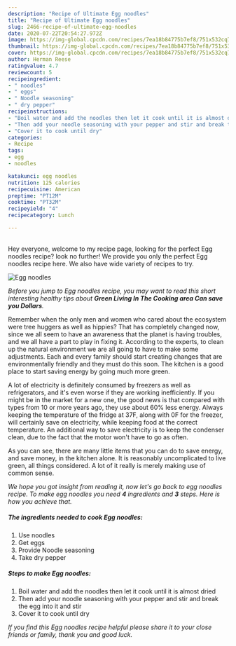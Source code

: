 ```yaml
---
description: "Recipe of Ultimate Egg noodles"
title: "Recipe of Ultimate Egg noodles"
slug: 2466-recipe-of-ultimate-egg-noodles
date: 2020-07-22T20:54:27.972Z
image: https://img-global.cpcdn.com/recipes/7ea18b84775b7ef8/751x532cq70/egg-noodles-recipe-main-photo.jpg
thumbnail: https://img-global.cpcdn.com/recipes/7ea18b84775b7ef8/751x532cq70/egg-noodles-recipe-main-photo.jpg
cover: https://img-global.cpcdn.com/recipes/7ea18b84775b7ef8/751x532cq70/egg-noodles-recipe-main-photo.jpg
author: Herman Reese
ratingvalue: 4.7
reviewcount: 5
recipeingredient:
- " noodles"
- " eggs"
- " Noodle seasoning"
- " dry pepper"
recipeinstructions:
- "Boil water and add the noodles then let it cook until it is almost dried"
- "Then add your noodle seasoning with your pepper and stir and break the egg into it and stir"
- "Cover it to cook until dry"
categories:
- Recipe
tags:
- egg
- noodles

katakunci: egg noodles 
nutrition: 125 calories
recipecuisine: American
preptime: "PT12M"
cooktime: "PT32M"
recipeyield: "4"
recipecategory: Lunch

---
```

<br>
Hey everyone, welcome to my recipe page, looking for the perfect Egg noodles recipe? look no further! We provide you only the perfect Egg noodles recipe here. We also have wide variety of recipes to try.
<br>


![Egg noodles](https://img-global.cpcdn.com/recipes/7ea18b84775b7ef8/751x532cq70/egg-noodles-recipe-main-photo.jpg)

<i>Before you jump to Egg noodles recipe, you may want to read this short interesting healthy tips about 
<strong>Green Living In The Cooking area Can save you Dollars</strong>.</i>
</br>

Remember when the only men and women who cared about the ecosystem were tree huggers as well as hippies? That has completely changed now, since we all seem to have an awareness that the planet is having troubles, and we all have a part to play in fixing it. According to the experts, to clean up the natural environment we are all going to have to make some adjustments. Each and every family should start creating changes that are environmentally friendly and they must do this soon. The kitchen is a good place to start saving energy by going much more green.

A lot of electricity is definitely consumed by freezers as well as refrigerators, and it's even worse if they are working inefficiently. If you might be in the market for a new one, the good news is that compared with types from 10 or more years ago, they use about 60% less energy. Always keeping the temperature of the fridge at 37F, along with 0F for the freezer, will certainly save on electricity, while keeping food at the correct temperature. An additional way to save electricity is to keep the condenser clean, due to the fact that the motor won't have to go as often.

As you can see, there are many little items that you can do to save energy, and save money, in the kitchen alone. It is reasonably uncomplicated to live green, all things considered. A lot of it really is merely making use of common sense.


<i>We hope you got insight from reading it, now let's go back to egg noodles recipe. To make egg noodles you need <strong>4</strong> ingredients and <strong>3</strong> steps. Here is how you achieve that.
</i>

##### The ingredients needed to cook Egg noodles:

1. Use  noodles
1. Get  eggs
1. Provide  Noodle seasoning
1. Take  dry pepper


##### Steps to make Egg noodles:

1. Boil water and add the noodles then let it cook until it is almost dried
1. Then add your noodle seasoning with your pepper and stir and break the egg into it and stir
1. Cover it to cook until dry


<i>If you find this Egg noodles recipe helpful please share it to your close friends or family, thank you and good luck.</i>

